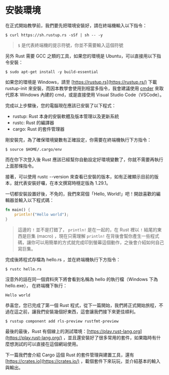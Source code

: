 # 安裝環境

在正式開始教學前，我們要先把環境安裝好，請在終端機輸入以下指令：

```shell
$ curl https://sh.rustup.rs -sSf | sh -- -y
```

> `$` 是代表終端機的提示符號，你並不需要輸入這個符號

另外 Rust 需要 GCC 之類的工具，如果您的環境是 Ubuntu，可以直接用以下指令安裝：

```shell
$ sudo apt-get install -y build-essential
```

如果您的環境是 Windows，請至 [https://rustup.rs](https://rustup.rs/) 下載 rustup-init 來安裝，而因本教學會使用到相當多指令，我會建議使用 [cmder](http://cmder.net/) 來取代原本 Windows 內建的 cmd，或是直接使用 Visual Studio Code（VSCode）。

完成以上步驟後，您的電腦現在應該已安裝了以下程式：

- rustup: Rust 本身的安裝軟體及版本管理以及更新系統
- rustc: Rust 的編譯器
- cargo: Rust 的套件管理器

剛安裝完，為了確保環境變數有正確設定，你需要在終端機執行下方指令：

```shell
$ source $HOME/.cargo/env
```

而在你下次登入後 Rust 應該已經幫你自動設定好環境變數了，你就不需要再執行上面那條指令。

接著，可以使用 rustc --version 來查看已安裝的版本，如有正確顯示目前的版本，就代表安裝好囉，在本文撰寫時穩定版為 1.29.1。

一切都安裝設置好後，不免的，我們來寫個「Hello, World!」吧！開啟喜歡的編輯器並輸入以下程式碼：

```rust
fn main() {
    println!("Hello world");
}
```

> 這邊的 `!` 並不是打錯了， `println!` 是在一起的，在 Rust 裡以 `!` 結尾的東西是巨集 (macro) ，現在只需理解 `println!` 在背後會幫你產生一些程式碼，讓你可以用簡單的方式就完成印到螢幕這個動作，之後會介紹如何自己寫巨集。

完成後將程式存檔為 hello.rs ，並在終端機執行下方指令：

```shell
$ rustc hello.rs
```

沒意外的話在同一個資料夾下將會看到名稱為 hello 的執行檔（Windows 下為 hello.exe）， 在終端機下執行：

```shell
Hello world
```

恭喜您，您已完成了第一個 Rust 程式，從下一篇開始，我們將正式開始旅程，不過在這之前，讓我們安裝幾個好東西，這會讓我們接下來更佳順利。

```shell
$ rustup component add rls-preview rustfmt-preview
```

最後的最後，Rust 有個線上的測試環境：[https://play.rust-lang.org](https://play.rust-lang.org/) ，並且還安裝好了很多常用的套件，如果臨時有什麼想測試的可以直接在這個網站使用。

下一篇我們會介紹 Cargo 這個 Rust 的套件管理與建置工具，還有 [https://crates.io](https://crates.io/) ，載個套件下來玩玩，並介紹基本的輸入與輸出。